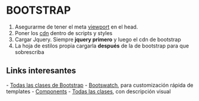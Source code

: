 <h1>BOOTSTRAP</h1>


1. Asegurarme de tener el meta <a href="https://www.w3schools.com/css/css_rwd_viewport.asp">viewport</a> en el head.
2. Poner los <a href="https://www.bootstrapcdn.com/">cdn</a> dentro de scripts y styles
3. Cargar Jquery. Siempre **jquery primero** y luego el cdn de bootstrap
4. La hoja de estilos propia cargarla **después** de la de bootstrap para que sobrescriba

##

<h2>Links interesantes</h2>
- <a href="https://www.w3schools.com/bootstrap/bootstrap_ref_all_classes.asp">Todas las clases de Bootstrap</a>
- <a href="https://bootswatch.com/">Bootswatch</a>, para customización rápida de templates
- <a href="https://getbootstrap.com/docs/4.0/components/alerts/">Components</a>
- <a href="https://bootstrapcreative.com/resources/bootstrap-3-css-classes-index/">Todas las clases</a>, con descripción visual
